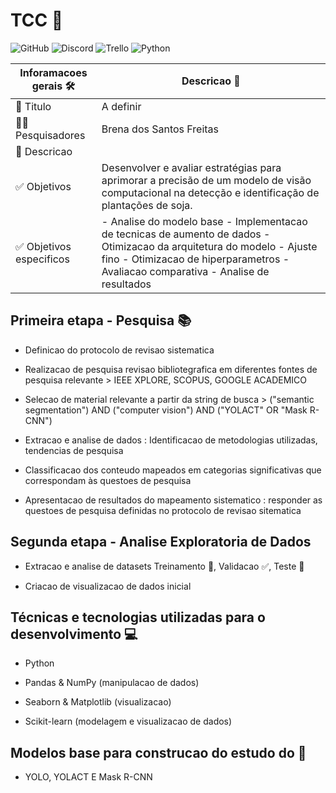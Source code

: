 # TCC 🚀

![GitHub](https://img.shields.io/badge/GitHub-181717?style=for-the-badge&logo=github&logoColor=white)
![Discord](https://img.shields.io/badge/Discord-5865F2?style=for-the-badge&logo=discord&logoColor=white)
![Trello](https://img.shields.io/badge/Trello-0052CC?style=for-the-badge&logo=trello&logoColor=white)
![Python](https://img.shields.io/badge/Python-3776AB?style=for-the-badge&logo=python&logoColor=white)


| Inforamacoes gerais 🛠 |  Descricao 📄 |
|------------------|-------------|
| 📝 Titulo| A definir | 
| 🧑‍🎓 Pesquisadores | Brena dos Santos Freitas|
| 📝 Descricao | |
| ✅ Objetivos | Desenvolver e avaliar estratégias para aprimorar a precisão de um modelo de visão computacional na detecção e identificação de plantações de soja.|
| ✅ Objetivos especificos         | - Analise do modelo base -  Implementacao de tecnicas de aumento de dados - Otimizacao da arquitetura do modelo - Ajuste fino -  Otimizacao de hiperparametros - Avaliacao comparativa - Analise de resultados 


## Primeira etapa - Pesquisa  📚

- Definicao do protocolo de revisao sistematica 

- Realizacao de pesquisa revisao bibliotegrafica em diferentes fontes de pesquisa relevante > IEEE XPLORE, SCOPUS, GOOGLE ACADEMICO 

- Selecao de material relevante a partir da string de busca > ("semantic segmentation") AND ("computer vision") AND ("YOLACT" OR "Mask R-CNN")

- Extracao e analise de dados : Identificacao de metodologias utilizadas, tendencias de pesquisa 

- Classificacao dos conteudo mapeados em categorias significativas que correspondam às questoes de pesquisa

- Apresentacao de resultados do mapeamento sistematico : responder as questoes de pesquisa definidas no protocolo de revisao sitematica 

## Segunda etapa - Analise Exploratoria de Dados 

 - Extracao e analise de datasets Treinamento 💾, Validacao ✅, Teste 🧪

- Criacao de visualizacao de dados inicial 

## Técnicas e tecnologias utilizadas para o desenvolvimento 💻

- Python 
  
- Pandas & NumPy (manipulacao de dados) 
  
- Seaborn & Matplotlib (visualizacao) 
  
- Scikit-learn (modelagem e visualizacao de dados) 

## Modelos base para construcao do estudo do 🧠

- YOLO, YOLACT E Mask R-CNN 


